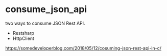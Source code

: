 # consume_json_api

two ways to consume JSON Rest API.
* Restsharp
* HttpClient

https://somedeveloperblog.com/2018/05/12/cosuming-json-rest-api-in-c/